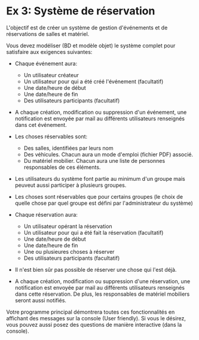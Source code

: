 Ex 3: Système de réservation
============================

L'objectif est de créer un système de gestion d'événements et de réservations de salles et matériel.

Vous devez modéliser (BD et modèle objet) le système complet pour satisfaire aux exigences suivantes:

- Chaque événement aura:
  - Un utilisateur créateur
  - Un utilisateur pour qui a été créé l'événement (facultatif)
  - Une date/heure de début
  - Une date/heure de fin
  - Des utilisateurs participants (facultatif)

- A chaque création, modification ou suppression d'un événement, une notification est envoyée par mail au différents utilisateurs renseignés dans cet événement.

- Les choses réservables sont:
  - Des salles, identifiées par leurs nom
  - Des véhicules. Chacun aura un mode d'emploi (fichier PDF) associé.
  - Du matériel mobilier. Chacun aura une liste de personnes responsables de ces éléments.
  
- Les utilisateurs du système font partie au minimum d'un groupe mais peuveut aussi participer à plusieurs groupes.

- Les choses sont réservables que pour certains groupes (le choix de quelle chose par quel groupe est défini par l'administrateur du système)

- Chaque réservation aura:
  - Un utilisateur opérant la réservation
  - Un utilisateur pour qui a été fait la réservation (facultatif)
  - Une date/heure de début
  - Une date/heure de fin
  - Une ou plusieures choses à réserver
  - Des utilisateurs participants (facultatif)
  
- Il n'est bien sûr pas possible de réserver une chose qui l'est déjà.

- A chaque création, modification ou suppression d'une réservation, une notification est envoyée par mail au différents utilisateurs renseignés dans cette réservation.
  De plus, les responsables de matériel mobiliers seront aussi notifiés.

Votre programme principal démontrera toutes ces fonctionnalités en affichant des messages sur la console (User friendly).
Si vous le désirez, vous pouvez aussi posez des questions de manière interactive (dans la console).

